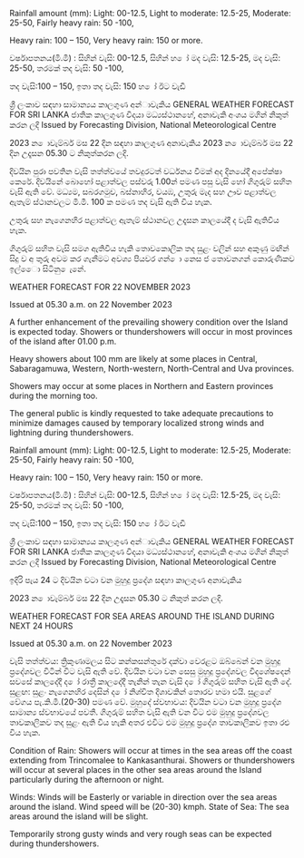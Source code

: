 Rainfall amount (mm): Light: 00-12.5, Light to moderate: 12.5-25, Moderate: 25-50, Fairly heavy rain: 50 -100,

Heavy rain: 100 – 150, Very heavy rain: 150 or more.

වර්ෂාපතනය(මි.මී) : සිහින් වැසි: 00-12.5, සිහින් හ ෝ මද වැසි: 12.5-25, මද වැසි: 25-50, තරමක් තද වැසි: 50 -100,

තද වැසි:100 – 150, ඉතා තද වැසි: 150 හ ෝ ඊට වැඩි

ශ්‍රී ලංකාව සඳහා සාමාන්‍යය කාලගුණ අන්‍ාවැකිය GENERAL WEATHER FORECAST FOR SRI LANKA ජාතික කාලගුණ විදයා මධ්‍යස්ථානහේ, අනාවැකි අංශය මගින් නිකුත් කරන ලදි Issued by Forecasting Division, National Meteorological Centre

2023 න ොවැම්බර් මස 22 දින සඳහා කාලගුණ අනාවැකිය 2023 න ොවැම්බර් මස 22 දින උදෑසන 05.30 ට නිකුත්කරන ලදි.

දිවයින පුරා පවතින වැසි තත්ත්වයේ තවදුරටත් වර්ධනය වීමක් අද දිනයේදී අපේක්ෂා කෙරේ. දිවයිනේ බොහෝ පළාත්වල පස්වරු 1.00න් පමණ පසු වැසි හෝ ගිගුරුම් සහිත වැසි ඇති වේ. මධ්‍යම, සබරගමුව, බස්නාහිර, වයඹ, උතුරු මැද සහ ඌව පළාත්වල ඇතැම් ස්ථානවලට මි.මී. 100 ක පමණ තද වැසි ඇති විය හැක.

උතුරු සහ නැගෙනහිර පළාත්වල ඇතැම් ස්ථානවල උදෑසන කාලයේදී ද වැසි ඇතිවිය හැක.

ගිගුරුම් සහිත වැසි සමග ඇතිවිය හැකි තොවකොලික තද සුළං වලින් සහ අකුණු මඟින් සිදු ව අ තුරු අවම කර ගැනීමට අවශ්‍ය පියවර ගන් ො නෙස ජ තොවනගන් කොරුණිකව ඉල්ෙො සිටිනු ෙැනේ.

WEATHER FORECAST FOR 22 NOVEMBER 2023

Issued at 05.30 a.m. on 22 November 2023

A further enhancement of the prevailing showery condition over the Island is expected today. Showers or thundershowers will occur in most provinces of the island after 01.00 p.m.

Heavy showers about 100 mm are likely at some places in Central, Sabaragamuwa, Western, North-western, North-Central and Uva provinces.

Showers may occur at some places in Northern and Eastern provinces during the morning too.

The general public is kindly requested to take adequate precautions to minimize damages caused by temporary localized strong winds and lightning during thundershowers.

Rainfall amount (mm): Light: 00-12.5, Light to moderate: 12.5-25, Moderate: 25-50, Fairly heavy rain: 50 -100,

Heavy rain: 100 – 150, Very heavy rain: 150 or more.

වර්ෂාපතනය(මි.මී) : සිහින් වැසි: 00-12.5, සිහින් හ ෝ මද වැසි: 12.5-25, මද වැසි: 25-50, තරමක් තද වැසි: 50 -100,

තද වැසි:100 – 150, ඉතා තද වැසි: 150 හ ෝ ඊට වැඩි

ශ්‍රී ලංකාව සඳහා සාමාන්‍යය කාලගුණ අන්‍ාවැකිය GENERAL WEATHER FORECAST FOR SRI LANKA ජාතික කාලගුණ විදයා මධ්‍යස්ථානහේ, අනාවැකි අංශය මගින් නිකුත් කරන ලදි Issued by Forecasting Division, National Meteorological Centre

ඉදිරි පැය 24 ට දිවයින වටා වන මුහුදු ප්‍රදේශ සඳහා කාලගුණ අනාවැකිය

2023 න ොවැම්බර් මස 22 දින උදෑසන 05.30 ට නිකුත් කරන ලදි.

WEATHER FORECAST FOR SEA AREAS AROUND THE ISLAND DURING NEXT 24 HOURS

Issued at 05.30 a.m. on 22 November 2023

වැසි තත්ත්වය: ත්‍රිකුණාමලය සිට කන්කසන්තුරේ දක්වා වෙරළට ඔබ්බෙන් වන මුහුදු ප්‍රදේශවල විටින් විට වැසි ඇති වේ. දිවයින වටා වන සෙසු මුහුදු ප්‍රදේශවල විදශේෂදෙන් සවසේ කාලදේදී ද ෝ රාත්‍රී කාලදේදී තැනින් තැන වැසි ද ෝ ගිගුරුම් සහිත වැසි ඇති දේ. සුළඟ: සුළං නැගෙනහිර දෙසින් ද ෝ නිශ්චිත දිශාවකින් තොරව හමා එයි. සුළගේ වේගය පැ.කි.මී.(20-30) පමණ වේ. මුහුදේ ස්වභාවය: දිවයින වටා වන මුහුදු ප්‍රදේශ සාමාන්‍ය ස්වභාවයේ පවතී. ගිගුරුම් සහිත වැසි ඇති වන විට එම මුහුදු ප්‍රදේශවල තාවකාලිකව තද සුළං ඇති විය හැකි අතර එවිට එම මුහුදු ප්‍රදේශ තාවකාලිකව ඉතා රළු විය හැක.

Condition of Rain: Showers will occur at times in the sea areas off the coast extending from Trincomalee to Kankasanthurai. Showers or thundershowers will occur at several places in the other sea areas around the Island particularly during the afternoon or night.

Winds: Winds will be Easterly or variable in direction over the sea areas around the island. Wind speed will be (20-30) kmph. State of Sea: The sea areas around the island will be slight.

Temporarily strong gusty winds and very rough seas can be expected during thundershowers.
